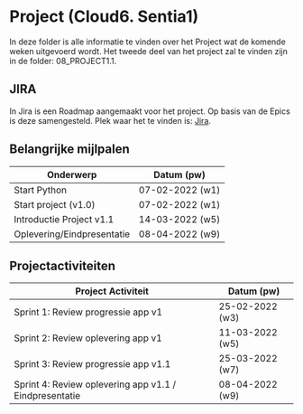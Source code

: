 # Project (Cloud6. Sentia1)
In deze folder is alle informatie te vinden over het Project wat de komende weken uitgevoerd wordt. Het tweede deel van het project zal te vinden zijn in de folder: 08_PROJECT1.1.

## JIRA
In Jira is een Roadmap aangemaakt voor het project. Op basis van de Epics is deze samengesteld.
Plek waar het te vinden is: [Jira](https://techgroundscloud6q.atlassian.net/jira/software/projects/PCS/boards/5).

## Belangrijke mijlpalen
| **Onderwerp** | **Datum (pw)** |
| ------------- | -------------- |
| Start Python | 07-02-2022 (w1) |
| Start project (v1.0) | 07-02-2022 (w1) |
| Introductie Project v1.1 | 14-03-2022 (w5) |
| Oplevering/Eindpresentatie | 08-04-2022 (w9) |

## Projectactiviteiten
| **Project Activiteit** | **Datum (pw)** |
| ---------------------- | -------------- | 
| Sprint 1: Review progressie app v1 | 25-02-2022 (w3) |
| Sprint 2: Review oplevering app v1 | 11-03-2022 (w5) |
| Sprint 3: Review progressie app v1.1 | 25-03-2022 (w7) |
| Sprint 4: Review oplevering app v1.1 / Eindpresentatie | 08-04-2022 (w9)|
